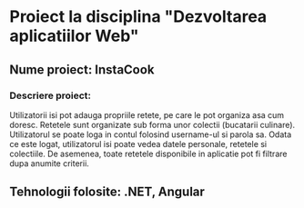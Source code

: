 # Proiect la disciplina "Dezvoltarea aplicatiilor Web"
## Nume proiect: InstaCook 
### Descriere proiect: 
Utilizatorii isi pot adauga propriile retete, pe care le pot organiza asa cum doresc. Retetele sunt organizate sub forma unor colectii (bucatarii culinare). Utilizatorul se poate loga in contul folosind username-ul si parola sa. Odata ce este logat, utilizatorul isi poate vedea datele personale, retetele si colectiile. De asemenea, toate retetele disponibile in aplicatie pot fi filtrare dupa anumite criterii.
## Tehnologii folosite: .NET, Angular

